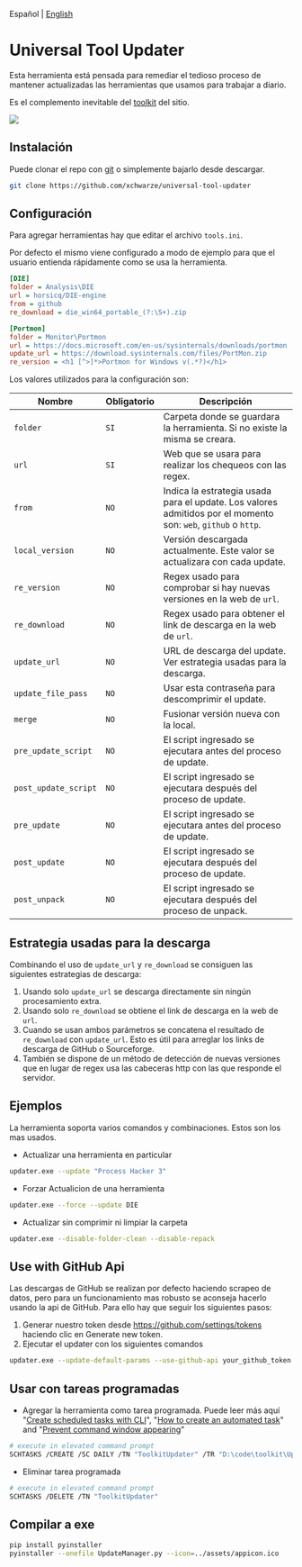 Español | [English](README.md)

# Universal Tool Updater

Esta herramienta está pensada para remediar el tedioso proceso de mantener actualizadas las herramientas que usamos para trabajar a diario.

Es el complemento inevitable del [toolkit](https://github.com/indetectables-net/toolkit) del sitio.

![](assets/demo.gif)

## Instalación

Puede clonar el repo con [git](https://git-scm.com/download/win) o simplemente bajarlo desde descargar.

```bash
git clone https://github.com/xchwarze/universal-tool-updater
```

## Configuración

Para agregar herramientas hay que editar el archivo `tools.ini`.

Por defecto el mismo viene configurado a modo de ejemplo para que el usuario entienda rápidamente como se usa la herramienta.

```ini
[DIE]
folder = Analysis\DIE
url = horsicq/DIE-engine
from = github
re_download = die_win64_portable_(?:\S+).zip

[Portmon]
folder = Monitor\Portmon
url = https://docs.microsoft.com/en-us/sysinternals/downloads/portmon
update_url = https://download.sysinternals.com/files/PortMon.zip
re_version = <h1 [^>]*>Portmon for Windows v(.*?)</h1>
```

Los valores utilizados para la configuración son:

| Nombre               | Obligatorio | Descripción                                                                                            |
|----------------------|-------------|--------------------------------------------------------------------------------------------------------|
| `folder`             | `SI`        | Carpeta donde se guardara la herramienta. Si no existe la misma se creara.                             |
| `url`                | `SI`        | Web que se usara para realizar los chequeos con las regex.                                             |
| `from`               | `NO`        | Indica la estrategia usada para el update. Los valores admitidos por el momento son: `web`, `github` o `http`. |
| `local_version`      | `NO`        | Versión descargada actualmente. Este valor se actualizara con cada update.                             |
| `re_version`         | `NO`        | Regex usado para comprobar si hay nuevas versiones en la web de `url`.                                 |
| `re_download`        | `NO`        | Regex usado para obtener el link de descarga en la web de `url`.                                       |
| `update_url`         | `NO`        | URL de descarga del update. Ver estrategia usadas para la descarga.                                    |
| `update_file_pass`   | `NO`        | Usar esta contraseña para descomprimir el update.                                                      |
| `merge`              | `NO`        | Fusionar versión nueva con la local.                                                                   |
| `pre_update_script`  | `NO`        | El script ingresado se ejecutara antes del proceso de update.                                          |
| `post_update_script` | `NO`        | El script ingresado se ejecutara después del proceso de update.                                        |
| `pre_update`         | `NO`        | El script ingresado se ejecutara antes del proceso de update.                                          |
| `post_update`        | `NO`        | El script ingresado se ejecutara después del proceso de update.                                        |
| `post_unpack`        | `NO`        | El script ingresado se ejecutara después del proceso de unpack.                                        |

## Estrategia usadas para la descarga

Combinando el uso de `update_url` y `re_download` se consiguen las siguientes estrategias de descarga:

1. Usando solo `update_url` se descarga directamente sin ningún procesamiento extra.
2. Usando solo `re_download` se obtiene el link de descarga en la web de `url`.
3. Cuando se usan ambos parámetros se concatena el resultado de `re_download` con `update_url`.
Esto es útil para arreglar los links de descarga de GitHub o Sourceforge.
4. También se dispone de un método de detección de nuevas versiones que en lugar de regex usa las cabeceras http con las que responde el servidor.

## Ejemplos

La herramienta soporta varios comandos y combinaciones. Estos son los mas usados.

* Actualizar una herramienta en particular

```bash
updater.exe --update "Process Hacker 3"
```

* Forzar Actualicion de una herramienta

```bash
updater.exe --force --update DIE
```

* Actualizar sin comprimir ni limpiar la carpeta

```bash
updater.exe --disable-folder-clean --disable-repack
```

## Use with GitHub Api

Las descargas de GitHub se realizan por defecto haciendo scrapeo de datos, pero para un funcionamiento mas robusto se aconseja hacerlo usando la api de GitHub.
Para ello hay que seguir los siguientes pasos:

1. Generar nuestro token desde https://github.com/settings/tokens haciendo clic en Generate new token. 
2. Ejecutar el updater con los siguientes comandos

```bash
updater.exe --update-default-params --use-github-api your_github_token
```

## Usar con tareas programadas

* Agregar la herramienta como tarea programada. Puede leer más aquí
"[Create scheduled tasks with CLI](https://www.windowscentral.com/how-create-task-using-task-scheduler-command-prompt)", 
"[How to create an automated task](https://www.windowscentral.com/how-create-automated-task-using-task-scheduler-windows-10)" and 
"[Prevent command window appearing](https://pureinfotech.com/prevent-command-window-appearing-scheduled-tasks-windows-10/)"

```bash
# execute in elevated command prompt
SCHTASKS /CREATE /SC DAILY /TN "ToolkitUpdater" /TR "D:\code\toolkit\Updater\custom-task.bat" /ST 14:00
```

* Eliminar tarea programada

```bash
# execute in elevated command prompt
SCHTASKS /DELETE /TN "ToolkitUpdater"
```

## Compilar a exe

```bash
pip install pyinstaller
pyinstaller --onefile UpdateManager.py --icon=../assets/appicon.ico
```
